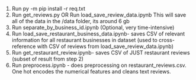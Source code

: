 1. Run py -m pip install -r req.txt
2. Run get_reviews.py OR Run load_save_review_data.ipynb
    This will save all of the data in the /data folder, its around 6 gb
3. Run separate_by_business_id.ipynb (Optional, very time-intensive)
4. Run load_save_restaurant_business_data.ipynb- saves CSV of relevant information for all restaurant businesses in dataset (used to cross-reference with CSV of reviews from load_save_review_data.ipynb)
5. Run get_restaurant_review.ipynb- saves CSV of JUST restaurant reviews (subset of result from step 2)
6. Run preprocess.ipynb - does preprocessing on restaurant_reviews.csv. One hot encodes the numerical features and cleans text reviews. 
